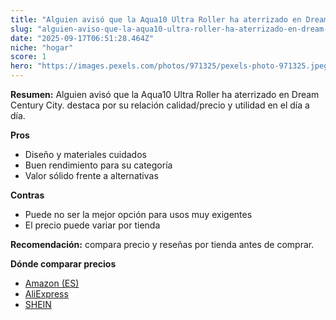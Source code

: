 ```yaml
---
title: "Alguien avisó que la Aqua10 Ultra Roller ha aterrizado en Dream Century City."
slug: "alguien-aviso-que-la-aqua10-ultra-roller-ha-aterrizado-en-dream-century-city"
date: "2025-09-17T06:51:28.464Z"
niche: "hogar"
score: 1
hero: "https://images.pexels.com/photos/971325/pexels-photo-971325.jpeg?auto=compress&cs=tinysrgb&fit=crop&h=627&w=1200&auto=compress&cs=tinysrgb&w=1200&h=675&fit=crop"
---
```


**Resumen:** Alguien avisó que la Aqua10 Ultra Roller ha aterrizado en Dream Century City. destaca por su relación calidad/precio y utilidad en el día a día.

**Pros**
- Diseño y materiales cuidados
- Buen rendimiento para su categoría
- Valor sólido frente a alternativas

**Contras**
- Puede no ser la mejor opción para usos muy exigentes
- El precio puede variar por tienda

**Recomendación:** compara precio y reseñas por tienda antes de comprar.

**Dónde comparar precios**
- [Amazon (ES)](https://www.amazon.es/s?k=Alguien%20avis%C3%B3%20que%20la%20Aqua10%20Ultra%20Roller%20ha%20aterrizado%20en%20Dream%20Century%20City.&tag=teknovashop25-21)
- [AliExpress](https://www.aliexpress.com/wholesale?SearchText=Alguien%20avis%C3%B3%20que%20la%20Aqua10%20Ultra%20Roller%20ha%20aterrizado%20en%20Dream%20Century%20City.)
- [SHEIN](https://www.shein.com/pdsearch/Alguien%20avis%C3%B3%20que%20la%20Aqua10%20Ultra%20Roller%20ha%20aterrizado%20en%20Dream%20Century%20City.)